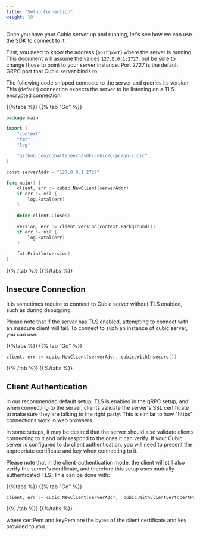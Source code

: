 ```yaml
---
title: "Setup Connection"
weight: 10
---
```


Once you have your Cubic server up and running, let's see how we can use the SDK
to connect to it.

<!--more-->

First, you need to know the address (`host`:`port`) where the server is running.
This document will assume the values `127.0.0.1:2727`, but be sure to change
those to point to your server instance.  Port 2727 is the default GRPC port that
Cubic server binds to.

The following code snipped connects to the server and queries its version.  This
(default) connection expects the server to be listening on a TLS encrypted
connection.

{{%tabs %}}
{{% tab "Go" %}}
```go
package main

import (
	"context"
	"fmt"
	"log"

	"github.com/cobaltspeech/sdk-cubic/grpc/go-cubic"
)

const serverAddr = "127.0.0.1:2727"

func main() {
	client, err := cubic.NewClient(serverAddr)
	if err != nil {
		log.Fatal(err)
	}

	defer client.Close()

	version, err := client.Version(context.Background())
	if err != nil {
		log.Fatal(err)
	}

	fmt.Println(version)
}

```
{{% /tab %}}
{{%/tabs %}}


## Insecure Connection

It is sometimes require to connect to Cubic server without TLS enabled, such as
during debugging. 

Please note that if the server has TLS enabled, attempting to connect with an
insecure client will fail.
To connect to such an instance of cubic server, you can use:

{{%tabs %}}
{{% tab "Go" %}}
``` go
client, err := cubic.NewClient(serverAddr, cubic.WithInsecure())
```
{{% /tab %}}
{{%/tabs %}}

## Client Authentication

In our recommended default setup, TLS is enabled in the gRPC setup, and when
connecting to the server, clients validate the server's SSL certificate to make
sure they are talking to the right party.  This is similar to how "https"
connections work in web browsers.

In some setups, it may be desired that the server should also validate clients
connecting to it and only respond to the ones it can verify. If your Cubic
server is configured to do client authentication, you will need to present the
appropriate certificate and key when connecting to it. 

Please note that in the client-authentication mode, the client will still also
verify the server's certificate, and therefore this setup uses mutually
authenticated TLS. This can be done with:

{{%tabs %}}
{{% tab "Go" %}}
``` go
client, err := cubic.NewClient(serverAddr,  cubic.WithClientCert(certPem, keyPem))
```
{{% /tab %}}
{{%/tabs %}}

where certPem and keyPem are the bytes of the client certificate and key
provided to you.

